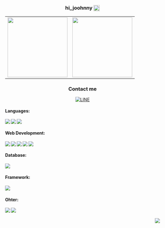 <h3 align="center">hi_joohnny 
<!--     &nbsp; -->
    <img src="https://simpleicons.org/icons/nike.svg"  align="center" height="20px">
</h3>

<table align="center" border="0">
    <tbody>
      <tr>
        <td border="0">
          <a>            
<!--              <img src="https://github-profile-summary-cards.vercel.app/api/cards/stats?username=joohnny3&theme=onedark&show_icons=true" align="center" height="195px"> -->
             <img src="https://github-readme-stats.vercel.app/api/?username=joohnny3&theme=shadow_green&rank_icon=github&show_icons=true&custom_title=張育誠&nbsp;changyucheng&nbsp;github&show=reviews,discussions_started&border_radius=1&title_color=adbac7&icon_color=adbac7" align="center"height="195px">
          </a>
        </td>
        <td border="0">
          <a>
               <img src="https://github-readme-stats.vercel.app/api/top-langs?username=joohnny3&hide=html,css&theme=shadow_green&show_icons=true&layout=donut&border_radius=1&title_color=adbac7&text_color=adbac7" align="center" height="195px">             
<!--                <img src="https://github-readme-stats.vercel.app/api/top-langs?username=joohnny3&hide=html&theme=shadow_green&show_icons=true" align="center" height="195px">              -->
          </a>
        </td>
      </tr>
    </tbody>
  </table>

<div align="center">
  <h3>Contact me</h3>
<a href="https://line.me/ti/p/BxEe8nw6dX">
  <img align="center" alt="LINE"  src="https://img.shields.io/badge/-Line-00C300?logo=line&logoColor=white&style=for-the-badge" />
</a>
<br>
</div>




#### Languages:
<div>
<img align="left" src="https://img.shields.io/badge/-Python-3776AB?logo=python&logoColor=white&style=for-the-badge"/>
<img align="left" src="https://img.shields.io/badge/-Php-777BB4?logo=php&logoColor=white&logoWidith=200&style=for-the-badge"/>
<img align="left" src="https://img.shields.io/badge/-JavaScript-F7DF1E?logo=javascript&logoColor=black&style=for-the-badge"/>
<br>
</div>

#### Web Development:
<div>
<img align="left" src="https://img.shields.io/badge/-HTML5-E34F26?logo=html5&logoColor=white&style=for-the-badge"/>
<img align="left" src="https://img.shields.io/badge/-CSS3-3776AB?logo=css3&logoColor=white&style=for-the-badge"/>
<img align="left" src="https://img.shields.io/badge/-BootStrap-7952B3?logo=bootstrap&logoColor=white&style=for-the-badge"/>
<img align="left" src="https://img.shields.io/badge/-Tailwind-06B6D4?logo=TailwindCSS&logoColor=white&style=for-the-badge"/>
<img align="left" src="https://img.shields.io/badge/-Livewire-4E56A6?logo=livewire&logoColor=white&style=for-the-badge"/>
<br>
</div>


#### Database:
<div>
<img align="left" src="https://img.shields.io/badge/-MySQL-3776AB?logo=mysql&logoColor=white&style=for-the-badge"/>
<!-- <img align="left" src="https://img.shields.io/badge/-MongoDB-47A248?logo=mongodb&logoColor=white&style=for-the-badge"/> -->
<br>
</div>

#### Framework:
<div>
<img align="left" src="https://img.shields.io/badge/-Laravel-E34F26?logo=Laravel&logoColor=white&style=for-the-badge"/>
<br>
</div>

#### Ohter:
<div>
<img align="left" src="https://img.shields.io/badge/-Docker-3776AB?logo=docker&logoColor=white&style=for-the-badge"/>
<!-- <img align="left" src="https://img.shields.io/badge/-Adobe Photoshop-31A8FF?logo=AdobePhotoshop&logoColor=white&style=for-the-badge"/> -->
<!-- <img align="left" src="https://img.shields.io/badge/-Adobe Illustrator-FF9A00?logo=AdobeIllustrator&logoColor=white&style=for-the-badge"/> -->
<img align="left" src="https://img.shields.io/badge/-Git-E34F26?logo=Git&logoColor=white&style=for-the-badge"/>
<!-- <img align="left" src="https://img.shields.io/badge/-Selenium-47A248?logo=selenium&logoColor=white&style=for-the-badge"/> -->
<br>
</div>
<br>
<div>
<img align="right" src="https://komarev.com/ghpvc/?username=joohnny3&color=blue&style=plastic&label=&nbsp;&nbsp;&nbsp;觀看次數&nbsp;&nbsp;&nbsp;"/>
</div>
<!--
**joohnny3/joohnny3** is a ✨ _special_ ✨ repository because its `README.md` (this file) appears on your GitHub profile.




Here are some ideas to get you started:

- 🔭 I’m currently working on ...
- 🌱 I’m currently learning ...
- 👯 I’m looking to collaborate on ...
- 🤔 I’m looking for help with ...
- 💬 Ask me about ...
- 📫 How to reach me: ...
- 😄 Pronouns: ...
- ⚡ Fun fact: ...
-->
